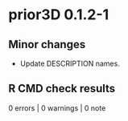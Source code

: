 # prior3D 0.1.2-1

## Minor changes

- Update DESCRIPTION names.

## R CMD check results

0 errors \| 0 warnings \| 0 note
